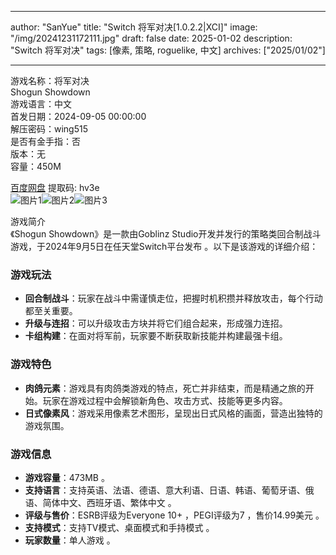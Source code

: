 
---
author: "SanYue"
title: "Switch 将军对决[1.0.2.2|XCI]"
image: "/img/20241231172111.jpg"
draft: false
date: 2025-01-02
description: "Switch 将军对决"
tags: [像素, 策略, roguelike, 中文]
archives: ["2025/01/02"]

---

游戏名称：将军对决   
Shogun Showdown    
游戏语言：中文  
首发日期：2024-09-05 00:00:00  
解压密码：wing515  
是否有金手指：否  
版本：无   
容量：450M

[百度网盘](https://pan.baidu.com/s/152KKKRJOI1v3Cbd0P18yfw) 提取码: hv3e  
![图片1](/img/5d0c04.jpg)![图片2](/img/b767ce.jpg)![图片3](/img/678627.jpg)  

游戏简介  
《Shogun Showdown》是一款由Goblinz Studio开发并发行的策略类回合制战斗游戏，于2024年9月5日在任天堂Switch平台发布 。以下是该游戏的详细介绍：

### 游戏玩法
- **回合制战斗**：玩家在战斗中需谨慎走位，把握时机积攒并释放攻击，每个行动都至关重要。
- **升级与连招**：可以升级攻击方块并将它们组合起来，形成强力连招。
- **卡组构建**：在面对将军前，玩家要不断获取新技能并构建最强卡组。

### 游戏特色
- **肉鸽元素**：游戏具有肉鸽类游戏的特点，死亡并非结束，而是精通之旅的开始。玩家在游戏过程中会解锁新角色、攻击方式、技能等更多内容。
- **日式像素风**：游戏采用像素艺术图形，呈现出日式风格的画面，营造出独特的游戏氛围。

### 游戏信息
- **游戏容量**：473MB 。
- **支持语言**：支持英语、法语、德语、意大利语、日语、韩语、葡萄牙语、俄语、简体中文、西班牙语、繁体中文 。
- **评级与售价**：ESRB评级为Everyone 10+ ，PEGI评级为7 ，售价14.99美元 。
- **支持模式**：支持TV模式、桌面模式和手持模式 。
- **玩家数量**：单人游戏 。
